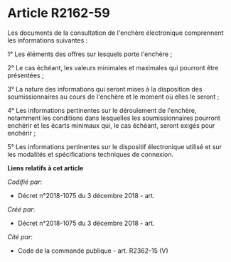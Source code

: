 # Article R2162-59

Les documents de la consultation de l'enchère électronique comprennent les informations suivantes :

1° Les éléments des offres sur lesquels porte l'enchère ;

2° Le cas échéant, les valeurs minimales et maximales qui pourront être présentées ;

3° La nature des informations qui seront mises à la disposition des soumissionnaires au cours de l'enchère et le moment où
elles le seront ;

4° Les informations pertinentes sur le déroulement de l'enchère, notamment les conditions dans lesquelles les
soumissionnaires pourront enchérir et les écarts minimaux qui, le cas échéant, seront exigés pour enchérir ;

5° Les informations pertinentes sur le dispositif électronique utilisé et sur les modalités et spécifications techniques de
connexion.

**Liens relatifs à cet article**

_Codifié par_:

  - Décret n°2018-1075 du 3 décembre 2018 - art.

_Créé par_:

  - Décret n°2018-1075 du 3 décembre 2018 - art.

_Cité par_:

  - Code de la commande publique - art. R2362-15 (V)

